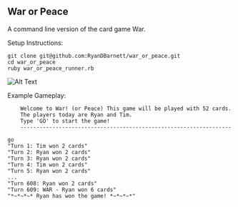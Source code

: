 ## War or Peace

A command line version of the card game War.

Setup Instructions:

```
git clone git@github.com:RyanDBarnett/war_or_peace.git
cd war_or_peace
ruby war_or_peace_runner.rb
```
![Alt Text](https://media.giphy.com/media/VgZX7veNI8v9b0ltca/giphy.gif)

Example Gameplay:

```
    Welcome to War! (or Peace) This game will be played with 52 cards.
    The players today are Ryan and Tim.
    Type 'GO' to start the game!
    ------------------------------------------------------------------
    
go
"Turn 1: Tim won 2 cards"
"Turn 2: Ryan won 2 cards"
"Turn 3: Ryan won 2 cards"
"Turn 4: Tim won 2 cards"
"Turn 5: Ryan won 2 cards"
...
"Turn 608: Ryan won 2 cards"
"Turn 609: WAR - Ryan won 6 cards"
"*~*~*~* Ryan has won the game! *~*~*~*"
```
